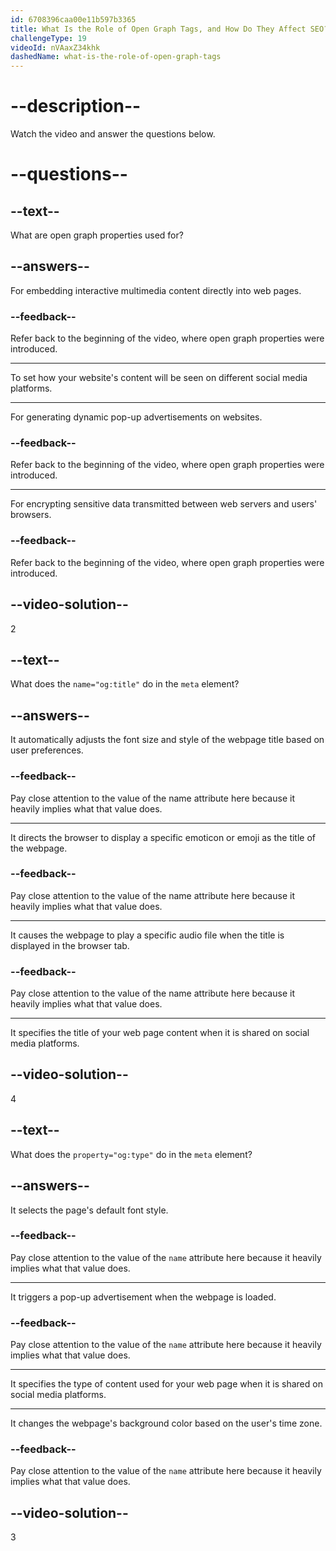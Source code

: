 ```yaml
---
id: 6708396caa00e11b597b3365
title: What Is the Role of Open Graph Tags, and How Do They Affect SEO?
challengeType: 19
videoId: nVAaxZ34khk
dashedName: what-is-the-role-of-open-graph-tags
---
```


# --description--

Watch the video and answer the questions below.

# --questions--

## --text--

What are open graph properties used for?

## --answers--

For embedding interactive multimedia content directly into web pages.

### --feedback--

Refer back to the beginning of the video, where open graph properties were introduced.

---

To set how your website's content will be seen on different social media platforms.

---

For generating dynamic pop-up advertisements on websites.

### --feedback--

Refer back to the beginning of the video, where open graph properties were introduced.

---

For encrypting sensitive data transmitted between web servers and users' browsers.

### --feedback--

Refer back to the beginning of the video, where open graph properties were introduced.

## --video-solution--

2

## --text--

What does the `name="og:title"` do in the `meta` element?

## --answers--

It automatically adjusts the font size and style of the webpage title based on user preferences.

### --feedback--

Pay close attention to the value of the name attribute here because it heavily implies what that value does.

---

It directs the browser to display a specific emoticon or emoji as the title of the webpage.

### --feedback--

Pay close attention to the value of the name attribute here because it heavily implies what that value does.

---

It causes the webpage to play a specific audio file when the title is displayed in the browser tab.

### --feedback--

Pay close attention to the value of the name attribute here because it heavily implies what that value does.

---

It specifies the title of your web page content when it is shared on social media platforms.

## --video-solution--

4

## --text--

What does the `property="og:type"` do in the `meta` element?

## --answers--

It selects the page's default font style.

### --feedback--

Pay close attention to the value of the `name` attribute here because it heavily implies what that value does.

---

It triggers a pop-up advertisement when the webpage is loaded.

### --feedback--

Pay close attention to the value of the `name` attribute here because it heavily implies what that value does.

---

It specifies the type of content used for your web page when it is shared on social media platforms.

---

It changes the webpage's background color based on the user's time zone.

### --feedback--

Pay close attention to the value of the `name` attribute here because it heavily implies what that value does.

## --video-solution--

3
